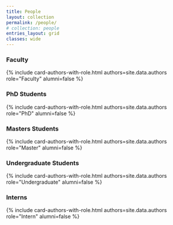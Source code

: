 ```yaml
---
title: People
layout: collection
permalink: /people/
# collection: people
entries_layout: grid
classes: wide
---
```


### Faculty

<!-- {% include card-authors-with-role.html authors=site.data.authors role="Faculty" alumni=false %} -->

{% include card-authors-with-role.html authors=site.data.authors role="Faculty" alumni=false %}

<!-- ### Adjunct Faculty

{% include card-authors-with-role.html authors=site.data.authors role="Adjunct Faculty" alumni=false %} -->

<!-- ### Postdocs

{% include card-authors-with-role.html authors=site.data.authors role="Postdoc" alumni=false %} -->

### PhD Students

{% include card-authors-with-role.html authors=site.data.authors role="PhD" alumni=false %}

### Masters Students

{% include card-authors-with-role.html authors=site.data.authors role="Master" alumni=false %}

### Undergraduate Students

{% include card-authors-with-role.html authors=site.data.authors role="Undergraduate" alumni=false %}

### Interns

{% include card-authors-with-role.html authors=site.data.authors role="Intern" alumni=false %}

<!-- ---

# Alumni


### Postdocs

{% include card-authors-with-role.html authors=site.data.authors role="Postdoc" alumni=true %}

### PhD Students

{% include card-authors-with-role.html authors=site.data.authors role="PhD" alumni=true %}

### Masters Students

{% include card-authors-with-role.html authors=site.data.authors role="Master" alumni=true %}

### Undergraduate Students

{% include card-authors-with-role.html authors=site.data.authors role="Undergraduate" alumni=true %}

### Interns

{% include card-authors-with-role.html authors=site.data.authors role="Intern" alumni=true %} -->
